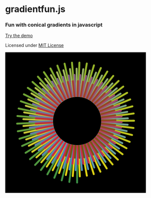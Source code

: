 gradientfun.js
==============

### Fun with conical gradients in javascript ###

[Try the demo](http://daign.github.com/gradientfun.js/)

Licensed under [MIT License](https://github.com/daign/gradientfun.js/blob/master/LICENSE)

![example](./example.png)

